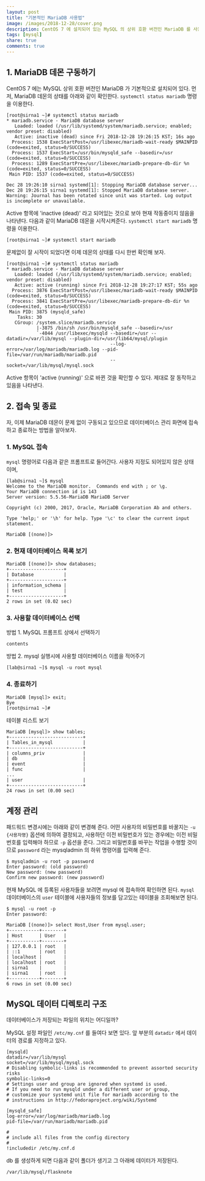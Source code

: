 ```yaml
---
layout: post
title: "기본적인 MariaDB 사용법"
image: /images/2018-12-28/cover.png
description: CentOS 7 에 설치되어 있는 MySQL 의 상위 호환 버전인 MariaDB 를 사용하는 기본적인 방법들을 정리하였습니다.
tags: [mysql]
share: true
comments: true
---
```


## 1. MariaDB 데몬 구동하기

CentOS 7 에는 MySQL 상위 호환 버전인 MariaDB 가 기본적으로 설치되어 있다.
먼저, MariaDB 데몬의 상태를 아래와 같이 확인한다. `systemctl status mariadb` 명령을 이용한다.

```
[root@sirna1 ~]# systemctl status mariadb
* mariadb.service - MariaDB database server
   Loaded: loaded (/usr/lib/systemd/system/mariadb.service; enabled; vendor preset: disabled)
   Active: inactive (dead) since Fri 2018-12-28 19:26:15 KST; 16s ago
  Process: 1538 ExecStartPost=/usr/libexec/mariadb-wait-ready $MAINPID (code=exited, status=0/SUCCESS)
  Process: 1537 ExecStart=/usr/bin/mysqld_safe --basedir=/usr (code=exited, status=0/SUCCESS)
  Process: 1289 ExecStartPre=/usr/libexec/mariadb-prepare-db-dir %n (code=exited, status=0/SUCCESS)
 Main PID: 1537 (code=exited, status=0/SUCCESS)

Dec 28 19:26:10 sirna1 systemd[1]: Stopping MariaDB database server...
Dec 28 19:26:15 sirna1 systemd[1]: Stopped MariaDB database server.
Warning: Journal has been rotated since unit was started. Log output is incomplete or unavailable.
```

Active 항목에 'inactive (dead)' 라고 되어있는 것으로 보아 현재 작동중이지 않음을 나타낸다.
다음과 같이 MariaDB 데몬을 시작시켜준다. `systemctl start mariadb` 명령을 이용한다.

```
[root@sirna1 ~]# systemctl start mariadb
```

문제없이 잘 시작이 되었다면 이제 데몬의 상태를 다시 한번 확인해 보자.

```
[root@sirna1 ~]# systemctl status mariadb
* mariadb.service - MariaDB database server
   Loaded: loaded (/usr/lib/systemd/system/mariadb.service; enabled; vendor preset: disabled)
   Active: active (running) since Fri 2018-12-28 19:27:17 KST; 55s ago
  Process: 3876 ExecStartPost=/usr/libexec/mariadb-wait-ready $MAINPID (code=exited, status=0/SUCCESS)
  Process: 3841 ExecStartPre=/usr/libexec/mariadb-prepare-db-dir %n (code=exited, status=0/SUCCESS)
 Main PID: 3875 (mysqld_safe)
    Tasks: 30
   CGroup: /system.slice/mariadb.service
           |-3875 /bin/sh /usr/bin/mysqld_safe --basedir=/usr
           `-4044 /usr/libexec/mysqld --basedir=/usr --datadir=/var/lib/mysql --plugin-dir=/usr/lib64/mysql/plugin
                                      --log-error=/var/log/mariadb/mariadb.log --pid-file=/var/run/mariadb/mariadb.pid
                                      --socket=/var/lib/mysql/mysql.sock
```

Active 항목이 'active (running)' 으로 바뀐 것을 확인할 수 있다. 제대로 잘 동작하고 있음을 나타낸다.



## 2. 접속 및 종료

자, 이제 MariaDB 데몬이 문제 없이 구동되고 있으므로 데이터베이스 관리 화면에 접속하고 종료하는 방법을 알아보자. 


### 1. MySQL 접속

`mysql` 명령어로 다음과 같은 프롬프트로 들어간다. 사용자 지정도 되어있지 않은 상태이며, 

```
[lab@sirna1 ~]$ mysql
Welcome to the MariaDB monitor.  Commands end with ; or \g.
Your MariaDB connection id is 143
Server version: 5.5.56-MariaDB MariaDB Server

Copyright (c) 2000, 2017, Oracle, MariaDB Corporation Ab and others.

Type 'help;' or '\h' for help. Type '\c' to clear the current input statement.

MariaDB [(none)]>
```

### 2. 현재 데이터베이스 목록 보기

```
MariaDB [(none)]> show databases;
+--------------------+
| Database           |
+--------------------+
| information_schema |
| test               |
+--------------------+
2 rows in set (0.02 sec)
```

### 3. 사용할 데이터베이스 선택

방법 1. MySQL 프롬프트 상에서 선택하기

```
contents
```

방법 2. mysql 실행시에 사용할 데이터베이스 이름을 적어주기

```
[lab@sirna1 ~]$ mysql -u root mysql
```


### 4. 종료하기

```
MariaDB [mysql]> exit;
Bye
[root@sirna1 ~]#
```


테이블 리스트 보기

```
MariaDB [mysql]> show tables;
+---------------------------+
| Tables_in_mysql           |
+---------------------------+
| columns_priv              |
| db                        |
| event                     |
| func                      |
...
| user                      |
+---------------------------+
24 rows in set (0.00 sec)
```

## 계정 관리

패드워드 변경시에는 아래와 같이 변경해 준다.
어떤 사용자의 비밀번호를 바꿀지는 `-u {사용자명}` 옵션에 의하여 결정되고,
사용하던 이전 비밀번호가 있는 경우에는 이전 비밀번호를 입력해야 하므로 `-p` 옵션을 준다.
그리고 비밀번호를 바꾸는 작업을 수행할 것이므로 `password` 라는 mysqladmin 의 하위 명령어를 입력해 준다.

```
$ mysqladmin -u root -p password
Enter password: (old password)
New password: (new password)
Confirm new password: (new password)
```

현재 MySQL 에 등록된 사용자들을 보려면 mysql 에 접속하여 확인하면 된다.
`mysql` 데이터베이스의 `user` 테이블에 사용자들의 정보를 담고있는 테이블을 조회해보면 된다.

```
$ mysql -u root -p
Enter password:

MariaDB [(none)]> select Host,User from mysql.user;
+-----------+--------+
| Host      | User   |
+-----------+--------+
| 127.0.0.1 | root   |
| ::1       | root   |
| localhost |        |
| localhost | root   |
| sirna1    |        |
| sirna1    | root   |
+-----------+--------+
6 rows in set (0.00 sec)
```


## MySQL 데이터 디렉토리 구조

데이터베이스가 저장되는 파일의 위치는 어디일까?

MySQL 설정 파일인 `/etc/my.cnf` 를 들여다 보면 있다. 앞 부분의 `datadir` 에서 데이터의 경로를 지정하고 있다.

```
[mysqld]
datadir=/var/lib/mysql
socket=/var/lib/mysql/mysql.sock
# Disabling symbolic-links is recommended to prevent assorted security risks
symbolic-links=0
# Settings user and group are ignored when systemd is used.
# If you need to run mysqld under a different user or group,
# customize your systemd unit file for mariadb according to the
# instructions in http://fedoraproject.org/wiki/Systemd

[mysqld_safe]
log-error=/var/log/mariadb/mariadb.log
pid-file=/var/run/mariadb/mariadb.pid

#
# include all files from the config directory
#
!includedir /etc/my.cnf.d
```

db 를 생성하게 되면 다음과 같이 폴더가 생기고 그 아래에 데이터가 저장된다.
 
`/var/lib/mysql/flasknote`